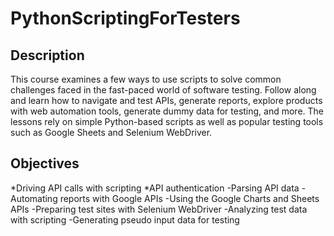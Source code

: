 # PythonScriptingForTesters

## Description

This course examines a few ways to use scripts to solve common challenges faced in the fast-paced world of software testing. Follow along and learn how to navigate and test APIs, generate reports, explore products with web automation tools, generate dummy data for testing, and more. The lessons rely on simple Python-based scripts as well as popular testing tools such as Google Sheets and Selenium WebDriver. 

## Objectives

*Driving API calls with scripting
*API authentication
-Parsing API data
-Automating reports with Google APIs
-Using the Google Charts and Sheets APIs
-Preparing test sites with Selenium WebDriver
-Analyzing test data with scripting
-Generating pseudo input data for testing
